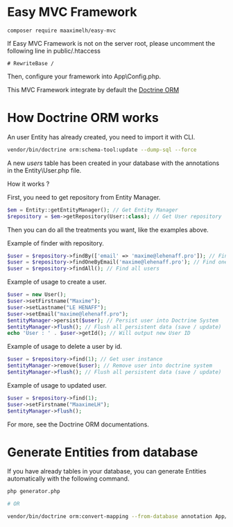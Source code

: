 # Easy MVC Framework

```
composer require maaximelh/easy-mvc
```

If Easy MVC Framework is not on the server root, please uncomment the following line in public/.htaccess
```
# RewriteBase /
```

Then, configure your framework into App\Config.php.

This MVC Framework integrate by default the [Doctrine ORM](https://www.doctrine-project.org/projects/orm.html)

# How Doctrine ORM works

An user Entity has already created, you need to import it with CLI.

```bash
vendor/bin/doctrine orm:schema-tool:update --dump-sql --force
```

A new *users* table has been created in your database with the annotations in the Entity\User.php file.

How it works ? 

First, you need to get repository from Entity Manager.

```php
$em = Entity::getEntityManager(); // Get Entity Manager
$repository = $em->getRepository(User::class); // Get User repository
```

Then you can do all the treatments you want, like the examples above.

Example of finder with repository.

```php
$user = $repository->findBy(['email' => 'maxime@lehenaff.pro']); // Find all users where email = maxime@lehenaff.pro
$user = $repository->findOneByEmail('maxime@lehenaff.pro'); // Find one user where email = maxime@lehenaff.pro
$user = $repository->findAll(); // Find all users
```

Example of usage to create a user.

```php
$user = new User();
$user->setFirstname("Maxime");
$user->setLastname("LE HENAFF");
$user->setEmail("maxime@lehenaff.pro");
$entityManager->persist($user); // Persist user into Doctrine System
$entityManager->flush(); // Flush all persistent data (save / update)
echo 'User : ' . $user->getId(); // Will output new User ID
```

Example of usage to delete a user by id.

```php
$user = $repository->find(1); // Get user instance
$entityManager->remove($user); // Remove user into doctrine system
$entityManager->flush(); // Flush all persistent data (save / update)
```

Example of usage to updated user.

```php
$user = $repository->find(1);
$user->setFirstname("MaaximeLH");
$entityManager->flush();
```

For more, see the Doctrine ORM documentations.

# Generate Entities from database

If you have already tables in your database, you can generate Entities automatically with the following command.

```bash
php generator.php

# OR

vendor/bin/doctrine orm:convert-mapping --from-database annotation App/Entity
```

